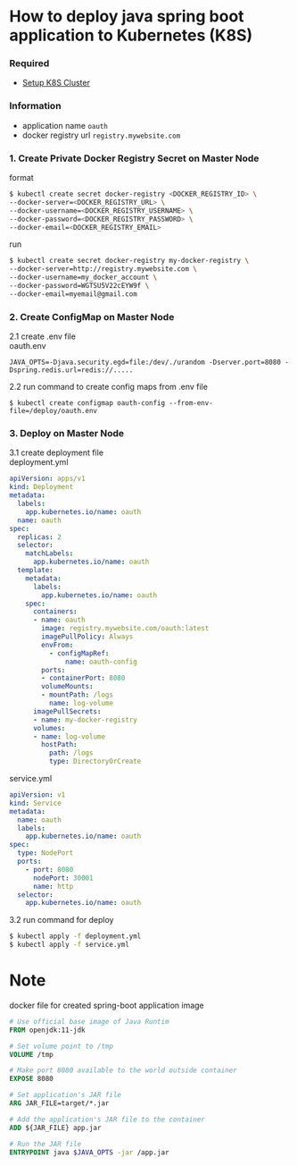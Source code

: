 # How to deploy java spring boot application to Kubernetes (K8S)

### Required
- [Setup K8S Cluster](install_k8s_ubuntu1804.md)

### Information  
- application name `oauth`
- docker registry url `registry.mywebsite.com`

### 1. Create Private Docker Registry Secret on Master Node
format
```sh
$ kubectl create secret docker-registry <DOCKER_REGISTRY_ID> \
--docker-server=<DOCKER_REGISTRY_URL> \
--docker-username=<DOCKER_REGISTRY_USERNAME> \
--docker-password=<DOCKER_REGISTRY_PASSWORD> \
--docker-email=<DOCKER_REGISTRY_EMAIL>
```
run
```sh
$ kubectl create secret docker-registry my-docker-registry \
--docker-server=http://registry.mywebsite.com \
--docker-username=my_docker_account \
--docker-password=WGTSU5V22cEYW9f \
--docker-email=myemail@gmail.com
```

### 2. Create ConfigMap on Master Node

2.1 create .env file  
oauth.env  
```
JAVA_OPTS=-Djava.security.egd=file:/dev/./urandom -Dserver.port=8080 -Dspring.redis.url=redis://.....
```
2.2 run command to create config maps from .env file 
```
$ kubectl create configmap oauth-config --from-env-file=/deploy/oauth.env
```


### 3. Deploy on Master Node

3.1 create deployment file  
deployment.yml
```yaml
apiVersion: apps/v1
kind: Deployment
metadata:
  labels:
    app.kubernetes.io/name: oauth
  name: oauth
spec:
  replicas: 2
  selector:
    matchLabels:
      app.kubernetes.io/name: oauth
  template:
    metadata:
      labels:
        app.kubernetes.io/name: oauth
    spec:
      containers:
      - name: oauth
        image: registry.mywebsite.com/oauth:latest 
        imagePullPolicy: Always  
        envFrom:
          - configMapRef:
              name: oauth-config
        ports:
        - containerPort: 8080
        volumeMounts:
        - mountPath: /logs
          name: log-volume
      imagePullSecrets:
      - name: my-docker-registry    
      volumes:
      - name: log-volume
        hostPath:
          path: /logs
          type: DirectoryOrCreate 

```
service.yml
```yaml
apiVersion: v1
kind: Service
metadata:
  name: oauth
  labels:
    app.kubernetes.io/name: oauth
spec:
  type: NodePort
  ports:
    - port: 8080
      nodePort: 30001
      name: http
  selector:
    app.kubernetes.io/name: oauth
```

3.2 run command for deploy
```sh
$ kubectl apply -f deployment.yml  
$ kubectl apply -f service.yml  
```

# Note

docker file for created spring-boot application image
```Dockerfile
# Use official base image of Java Runtim
FROM openjdk:11-jdk

# Set volume point to /tmp
VOLUME /tmp

# Make port 8080 available to the world outside container
EXPOSE 8080

# Set application's JAR file
ARG JAR_FILE=target/*.jar

# Add the application's JAR file to the container
ADD ${JAR_FILE} app.jar

# Run the JAR file
ENTRYPOINT java $JAVA_OPTS -jar /app.jar
```
